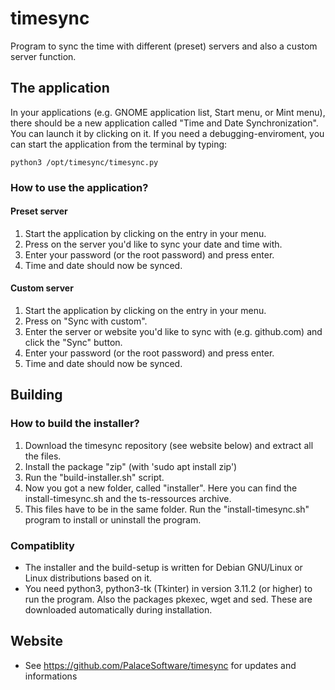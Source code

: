 # timesync
Program to sync the time with different (preset) servers and also a custom server function.


## The application
In your applications (e.g. GNOME application list, Start menu, or Mint menu), there should be a new application called "Time and Date Synchronization". You can launch it by clicking on it.
If you need a debugging-enviroment, you can start the application from the terminal by typing:
```
python3 /opt/timesync/timesync.py
```

### How to use the application?
#### Preset server
1. Start the application by clicking on the entry in your menu.
2. Press on the server you'd like to sync your date and time with.
3. Enter your password (or the root password) and press enter.
4. Time and date should now be synced.

#### Custom server
1. Start the application by clicking on the entry in your menu.
2. Press on "Sync with custom".
3. Enter the server or website you'd like to sync with (e.g. github.com) and click the "Sync" button.
4. Enter your password (or the root password) and press enter.
5. Time and date should now be synced.


## Building
### How to build the installer?
1. Download the timesync repository (see website below) and extract all the files.
2. Install the package "zip" (with 'sudo apt install zip')
3. Run the "build-installer.sh" script.
4. Now you got a new folder, called "installer". Here you can find the install-timesync.sh and the ts-ressources archive.
5. This files have to be in the same folder. Run the "install-timesync.sh" program to install or uninstall the program.

### Compatiblity
* The installer and the build-setup is written for Debian GNU/Linux or Linux distributions based on it.
* You need python3, python3-tk (Tkinter) in version 3.11.2 (or higher) to run the program. Also the packages pkexec, wget and sed. These are downloaded automatically during installation.


## Website
* See https://github.com/PalaceSoftware/timesync for updates and informations
